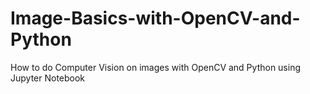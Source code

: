 # Image-Basics-with-OpenCV-and-Python
How to do Computer Vision on images with OpenCV and Python using Jupyter Notebook

